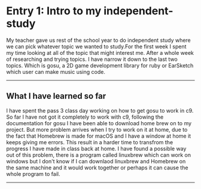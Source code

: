 # Entry 1: Intro to my independent-study
My teacher gave us rest of the school year to do independent study where we can pick whatever topic we wanted to study.For the first week I spent my time 
looking at all of the topic that might interest me. After a whole week of researching and trying topics. I have narrow it down to the last 
two topics. Which is gosu, a 2D game development library for ruby or EarSketch which user can make music using code.
___
## What I have learned so far
I have spent the pass 3 class day working on how to get gosu to work in c9. So far I have not got it completely to work with c9, following the documentation 
for gosu I have been able to download home brew on to my project. But more problem arrives when I try to work on it at home, due to the fact that 
Homebrew is made for macOS and I have a window at home it keeps giving me errors. This result in a harder time to transfrom the progress I have made in class 
back at home. I have found a possible way out of this problem, there is a program called linuxbrew which can work on windows but I don't know if I can downlaod 
linuxbrew and Homebrew on the same machine and it would work together or perhaps it can cause the whole program to fail.
___
## 